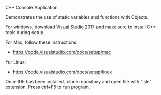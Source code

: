 C++ Console Application

Demonstrates the use of static variables and functions with Objects.

For windows, download Visual Studio 2017 and make sure to install C++ tools during setup.

For Mac, follow these instructions:
  - https://code.visualstudio.com/docs/setup/mac

For Linux:
  - https://code.visualstudio.com/docs/setup/linux
  
Once IDE has been installed, clone repository and open file with ".sln" extension. Press ctrl+F5 to run program.

